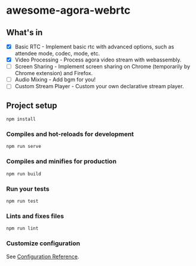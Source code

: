 # awesome-agora-webrtc

## What's in
- [x] Basic RTC - Implement basic rtc with advanced options, such as attendee mode, codec, mode, etc.
- [x] Video Processing - Process agora video stream with webassembly.
- [ ] Screen Sharing - Implement screen sharing on Chrome (temporarily by Chrome extension) and Firefox.
- [ ] Audio Mixing - Add bgm for you!
- [ ] Custom Stream Player - Custom your own declarative stream player.

## Project setup
```
npm install
```

### Compiles and hot-reloads for development
```
npm run serve
```

### Compiles and minifies for production
```
npm run build
```

### Run your tests
```
npm run test
```

### Lints and fixes files
```
npm run lint
```

### Customize configuration
See [Configuration Reference](https://cli.vuejs.org/config/).
